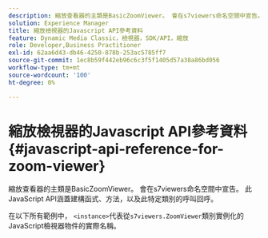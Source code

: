 ```yaml
---
description: 縮放查看器的主類是BasicZoomViewer。 會在s7viewers命名空間中宣告。 此JavaScript API涵蓋建構函式、方法，以及此特定類別的呼叫回呼。
solution: Experience Manager
title: 縮放檢視器的Javascript API參考資料
feature: Dynamic Media Classic，檢視器，SDK/API，縮放
role: Developer,Business Practitioner
exl-id: 62aa6d43-db46-4250-878b-253ac5785ff7
source-git-commit: 1ec8b59f442eb96c6c3f5f1405d57a38a86bd056
workflow-type: tm+mt
source-wordcount: '100'
ht-degree: 0%

---
```


# 縮放檢視器的Javascript API參考資料{#javascript-api-reference-for-zoom-viewer}

縮放查看器的主類是BasicZoomViewer。 會在s7viewers命名空間中宣告。 此JavaScript API涵蓋建構函式、方法，以及此特定類別的呼叫回呼。

在以下所有範例中， `<instance>`代表從`s7viewers.ZoomViewer`類別實例化的JavaScript檢視器物件的實際名稱。
